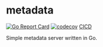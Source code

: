 # metadata

[![Go Report Card](https://goreportcard.com/badge/github.com/piotrostr/metadata)](https://goreportcard.com/report/github.com/piotrostr/metadata)
[![codecov](https://codecov.io/gh/piotrostr/metadata/branch/main/graph/badge.svg?token=bJwa6Sf4Z7)](https://codecov.io/gh/piotrostr/metadata)
[CICD](https://github.com/piotrostr/metadata/actions/workflows/main.yml/badge.svg)

Simple metadata server written in Go.

